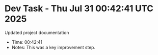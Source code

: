 # Dev Task - Thu Jul 31 00:42:41 UTC 2025
Updated project documentation
- Time: 00:42:41
- Notes: This was a key improvement step.
